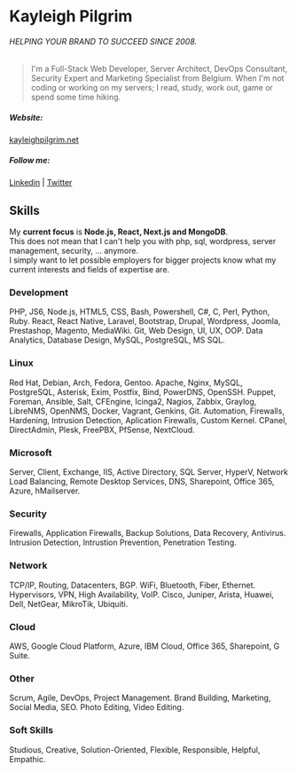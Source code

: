 # Kayleigh Pilgrim
###### HELPING YOUR BRAND TO SUCCEED SINCE 2008.
> I'm a Full-Stack Web Developer, Server Architect, DevOps Consultant, Security Expert and Marketing Specialist from Belgium. 
> When I'm not coding or working on my servers; I read, study, work out, game or spend some time hiking.

##### Website:
[kayleighpilgrim.net](https://kayleighpilgrim.net)
##### Follow me:
[Linkedin](https://www.linkedin.com/in/kayleigh-pilgrim/) |
[Twitter](https://twitter.com/Kayleigh_Pil)

<!---
[![Kayleigh's GitHub stats](https://github-readme-stats.vercel.app/api?username=kayleighpilgrim)](https://github.com/anuraghazra/github-readme-stats)
[![Top Langs](https://github-readme-stats.vercel.app/api/top-langs/?username=kayleighpilgrim)](https://github.com/anuraghazra/github-readme-stats)
-->

## Skills
My **current focus** is **Node.js, React, Next.js and MongoDB**.<br>
This does not mean that I can't help you with php, sql, wordpress, server management, security, ... anymore.<br>
I simply want to let possible employers for bigger projects know what my current interests and fields of expertise are.
### Development
PHP, JS6, Node.js, HTML5, CSS, Bash, Powershell, C#, C, Perl, Python, Ruby. React, React Native, Laravel, Bootstrap, Drupal, Wordpress, Joomla, Prestashop, Magento, MediaWiki. Git, Web Design, UI, UX, OOP. Data Analytics, Database Design, MySQL, PostgreSQL, MS SQL.
### Linux
Red Hat, Debian, Arch, Fedora, Gentoo. Apache, Nginx, MySQL, PostgreSQL, Asterisk, Exim, Postfix, Bind, PowerDNS, OpenSSH. Puppet, Foreman, Ansible, Salt, CFEngine, Icinga2, Nagios, Zabbix, Graylog, LibreNMS, OpenNMS, Docker, Vagrant, Genkins, Git. Automation, Firewalls, Hardening, Intrusion Detection, Aplication Firewalls, Custom Kernel. CPanel, DirectAdmin, Plesk, FreePBX, PfSense, NextCloud.
### Microsoft
Server, Client, Exchange, IIS, Active Directory, SQL Server, HyperV, Network Load Balancing, Remote Desktop Services, DNS, Sharepoint, Office 365, Azure, hMailserver.
### Security
Firewalls, Application Firewalls, Backup Solutions, Data Recovery, Antivirus. Intrusion Detection, Intrustion Prevention, Penetration Testing.
### Network
TCP/IP, Routing, Datacenters, BGP. WiFi, Bluetooth, Fiber, Ethernet. Hypervisors, VPN, High Availability, VoIP. Cisco, Juniper, Arista, Huawei, Dell, NetGear, MikroTik, Ubiquiti.
### Cloud
AWS, Google Cloud Platform, Azure, IBM Cloud, Office 365, Sharepoint, G Suite.
### Other
Scrum, Agile, DevOps, Project Management. Brand Building, Marketing, Social Media, SEO. Photo Editing, Video Editing.
### Soft Skills
Studious, Creative, Solution-Oriented, Flexible, Responsible, Helpful, Empathic.
